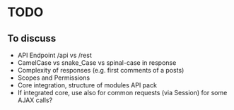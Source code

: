 # TODO



## To discuss

- API Endpoint  /api vs /rest
- CamelCase vs snake_Case vs spinal-case in response
- Complexity of responses (e.g. first comments of a posts)
- Scopes and Permissions
- Core integration, structure of modules API pack
- If integrated core, use also for common requests (via Session) for some AJAX calls?





